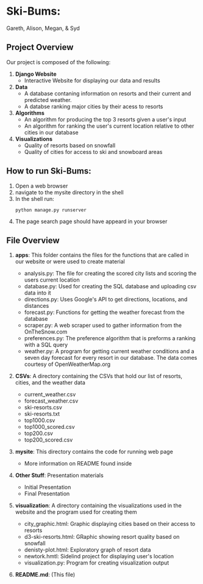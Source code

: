 # Ski-Bums:
Gareth, Alison, Megan, & Syd

## Project Overview
Our project is composed of the following:
1. **Django Website**
    - Interactive Website for displaying our data and results
2. **Data**
    - A database contaning information on resorts and their current and predicted weather.
    - A databse ranking major cities by their acess to resorts
3. **Algorithms**
    - An algorithm for producing the top 3 resorts given a user's input
    - An algorithm for ranking the user's current location relative to other cities in our database
4. **Visualizations**
    - Quality of resorts based on snowfall
    - Quality of cities for access to ski and snowboard areas

## How to run Ski-Bums:
1. Open a web browser
2. navigate to the mysite directory in the shell
3. In the shell run:
    ```
    python manage.py runserver
    ```
4. The page search page should have appeard in your browser

## File Overview 
1. **apps**: This folder contains the files for the functions that are called in our website or were used to create material
    - analysis.py: The file for creating the scored city lists and scoring the users current location
    - database.py: Used for creating the SQL database and uploading csv data into it 
    - directions.py: Uses Google's API to get directions, locations, and distances
    - forecast.py: Functions for getting the weather forecast from the database
    - scraper.py: A web scraper used to gather information from the OnTheSnow.com
    - preferences.py: The preference algorithm that is preforms a ranking with a SQL query
    - weather.py: A program for getting current weather conditions and a seven day forecast for every resort in our database. The data comes courtesy of OpenWeatherMap.org

2. **CSVs**: A directory containing the CSVs that hold our list of resorts, cities, and the weather data
    - current_weather.csv
    - forecast_weather.csv
    - ski-resorts.csv
    - ski-resorts.txt
    - top1000.csv
    - top1000_scored.csv
    - top200.csv
    - top200_scored.csv
    
3. **mysite**: This directory contains the code for running web page
    - More information on README found inside
    
4. **Other Stuff**: Presentation materials
    - Initial Presentation
    - Final Presentation
    
5. **visualization**:  A directory containing the visualizations used in the website and the program used for creating them
    - city_graphic.html: Graphic displaying cities based on their access to resorts
    - d3-ski-resorts.html: GRaphic showing resort quality based on snowfall
    - denisty-plot.html: Exploratory graph of resort data
    - newtork.hmtl: Sidelind project for displaying user's location
    - visualization.py: Program for creating visualization output
    
6. **README.md**: (This file)
